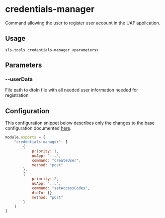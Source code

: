 # credentials-manager

Command allowing the user to register user account in the UAF application.

## Usage

```shell
sls-tools credentials-manager <parameters>
```

## Parameters

### --userData

File path to dtoIn file with all needed user information needed for registration

## Configuration

This configuration snippet below describes only the changes to the base configuration
documented [here](../../../readme.md).

```js
module.exports = {
    "credentials-manager": [
        {
            priority: 1,
            uuApp: "...",
            command: "createUser",
            method: "post"
        },
        {
            priority: 2,
            uuApp: "...",
            command: "setAccessCodes",
            dtoIn: {},
            method: "post"
        }
    ]
}
```